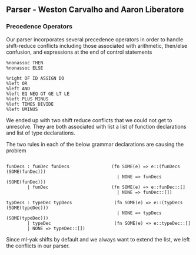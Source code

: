 ## Parser - Weston Carvalho and Aaron Liberatore


### Precedence Operators

Our parser incorporates several precedence operators in order to handle shift-reduce conflicts including those associated with arithmetic, then/else confusion, and expressions at the end of control statements

```
%nonassoc THEN
%nonassoc ELSE

%right OF ID ASSIGN DO
%left OR
%left AND
%left EQ NEQ GT GE LT LE
%left PLUS MINUS
%left TIMES DIVIDE
%left UMINUS
```

We ended up with two shift reduce conflicts that we could not get to unresolve. They are both associated with list a list of function declarations and list of type declarations.

The two rules in each of the below grammar declarations are causing the problem
```

funDecs : funDec funDecs                (fn SOME(e) => e::(funDecs (SOME(funDec)))
                                          | NONE => funDecs (SOME(funDec)))
        | funDec                        (fn SOME(e) => e::funDec::[]
                                          | NONE => funDec::[])

typDecs : typeDec typDecs                (fn SOME(e) => e::(typDecs (SOME(typeDec)))
                                          | NONE => typDecs (SOME(typeDec)))
        | typeDec                        (fn SOME(e) => e::typeDec::[]
        | NONE => typeDec::[])
```

Since ml-yak shifts by default and we always want to extend the list, we left the conflicts in our parser.
